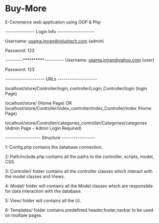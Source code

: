 # Buy-More
E-Commerce web application using OOP &amp;  Php 

--------------- Login Info -------------------

Username: usama.imran@rolustech.com (admin)

Password: 123

   ---------**********----------
Username: usama.imran@yahoo.com (user)

Password: 123

-------------------- URLs --------------------

localhost/store/Controller/login_controller/Login_Controller/login (login Page)

localhost/store/ (Home Page) OR localhost/store/Controller/index_controller/Index_Controller/index (Home Page)

localhost/store/Controller/categories_controller/Categories/categories (Admin Page - Admin Login Required)

------------------ Structure -----------------

1: Config.php contains the database connection.

2: Path/include.php contains all the paths to the controller, scripts, model, CSS.

3: Controller/ folder contains all the controller classes which interact with the model classes and Views.

4: Model/ folder will contains all the Model classes which are responsible for data interaction with the database.

5: View/ folder will contains all the UI.

6: Templates/ folder contains predefined header,footer,navbar to be used on multiple pages.
